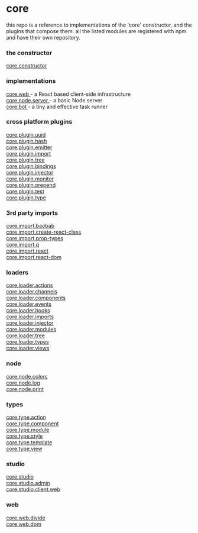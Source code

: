 # core

this repo is a reference to implementations of the 'core' constructor, and the plugins that compose them.
all the listed modules are registered with npm and have their own repository.


### the constructor

<a href="https://github.com/ido-ofir/core.constructor">
  core.constructor
</a>

### implementations

<div>
  <a href="https://github.com/ido-ofir/core.web">
    core.web
  </a>
  - a React based client-side infrastructure
</div>

<div>
  <a href="https://github.com/ido-ofir/core.node.server">
    core.node.server
  </a>
  - a basic Node server
</div>

<div>
  <a href="https://github.com/ido-ofir/core.bot">
    core.bot
  </a>
  - a tiny and effective task runner
</div>



### cross platform plugins



<div>
  <a href="https://github.com/ido-ofir/core.plugin.uuid">
    core.plugin.uuid
  </a>
</div>

  <div>
  <a href="https://github.com/ido-ofir/core.plugin.hash">
    core.plugin.hash
  </a>  
</div>
<div>
  <a href="https://github.com/ido-ofir/core.plugin.emitter">
    core.plugin.emitter
  </a>
</div>
<div>
  <a href="https://github.com/ido-ofir/core.plugin.import">
    core.plugin.import
  </a>
</div>
<div>
  <a href="https://github.com/ido-ofir/core.plugin.tree">
    core.plugin.tree
  </a>
</div>

<div>
  <a href="https://github.com/ido-ofir/core.plugin.bindings">
    core.plugin.bindings
  </a>
</div>

<div>
  <a href="https://github.com/ido-ofir/core.plugin.injector">
    core.plugin.injector
  </a>
</div>
<div>
  <a href="https://github.com/ido-ofir/core.plugin.monitor">
    core.plugin.monitor
  </a>
</div>
<div>
  <a href="https://github.com/ido-ofir/core.plugin.prepend">
    core.plugin.prepend
  </a>
</div>
<div>
  <a href="https://github.com/ido-ofir/core.plugin.test">
    core.plugin.test
  </a>
</div>
<div>
  <a href="https://github.com/ido-ofir/core.plugin.type">
    core.plugin.type
  </a>
</div>

### 3rd party imports

<div>
  <a href="https://github.com/ido-ofir/core.import.baobab">
    core.import.baobab
  </a>
</div>

<div>
  <a href="https://github.com/ido-ofir/core.import.create-react-class">
    core.import.create-react-class
  </a>
</div>

<div>
  <a href="https://github.com/ido-ofir/core.import.prop-types">
    core.import.prop-types
  </a>
</div>

<div>
  <a href="https://github.com/ido-ofir/core.import.q">
    core.import.q
  </a>
</div>

<div>
  <a href="https://github.com/ido-ofir/core.import.react">
    core.import.react
  </a>
</div>

<div>
  <a href="https://github.com/ido-ofir/core.import.react-dom">
    core.import.react-dom
  </a>
</div>

### loaders

<div>
  <a href="https://github.com/ido-ofir/core.loader.actions">
    core.loader.actions
  </a>
</div>
<div>
  <a href="https://github.com/ido-ofir/core.loader.channels">
    core.loader.channels
  </a>
</div>
<div>
  <a href="https://github.com/ido-ofir/core.loader.components">
    core.loader.components
  </a>
</div>
<div>
  <a href="https://github.com/ido-ofir/core.loader.events">
    core.loader.events
  </a>
</div>
<div>
  <a href="https://github.com/ido-ofir/core.loader.hooks">
    core.loader.hooks
  </a>
</div>
<div>
  <a href="https://github.com/ido-ofir/core.loader.imports">
    core.loader.imports
  </a>
</div>
<div>
  <a href="https://github.com/ido-ofir/core.loader.injector">
    core.loader.injector
  </a>
</div>
<div>
  <a href="https://github.com/ido-ofir/core.loader.modules">
    core.loader.modules
  </a>
</div>
<div>
  <a href="https://github.com/ido-ofir/core.loader.tree">
    core.loader.tree
  </a>
</div>
<div>
  <a href="https://github.com/ido-ofir/core.loader.types">
    core.loader.types
  </a>
</div>
<div>
  <a href="https://github.com/ido-ofir/core.loader.views">
    core.loader.views
  </a>
</div>


### node

<div>
  <a href="https://github.com/ido-ofir/core.node.colors">
    core.node.colors
  </a>
</div>
<div>
  <a href="https://github.com/ido-ofir/core.node.log">
    core.node.log
  </a>
</div>
<div>
  <a href="https://github.com/ido-ofir/core.node.print">
    core.node.print
  </a>
</div>


### types

<div>
  <a href="https://github.com/ido-ofir/core.type.action">
    core.type.action
  </a>
</div>
<div>
  <a href="https://github.com/ido-ofir/core.type.component">
    core.type.component
  </a>
</div>
<div>
  <a href="https://github.com/ido-ofir/core.type.module">
    core.type.module
  </a>
</div>
<div>
  <a href="https://github.com/ido-ofir/core.type.style">
    core.type.style
  </a>
</div>
<div>
  <a href="https://github.com/ido-ofir/core.type.template">
    core.type.template
  </a>
</div>
<div>
  <a href="https://github.com/ido-ofir/core.type.view">
    core.type.view
  </a>
</div>

### studio

<div>
  <a href="https://github.com/ido-ofir/core.studio">
    core.studio
  </a>
</div>
<div>
  <a href="https://github.com/ido-ofir/core.studio.admin">
    core.studio.admin
  </a>
</div>
<div>
  <a href="https://github.com/ido-ofir/core.studio.client.web">
    core.studio.client.web
  </a>
</div>


### web

<div>
  <a href="https://github.com/ido-ofir/core.web.divide">
    core.web.divide
  </a>
</div>
<div>
  <a href="https://github.com/ido-ofir/core.web.dom">
    core.web.dom
  </a>
</div>


  
